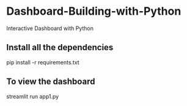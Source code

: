 # Dashboard-Building-with-Python
Interactive Dashboard with Python

## Install all the dependencies
pip install -r requirements.txt

## To view the dashboard
streamlit run app1.py



